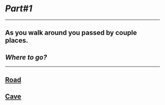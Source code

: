 # *Part#1*

---

## As you walk around you passed by couple places.
## _Where to go?_

---

## [Road](../choice1a/scene3a.md)
 
## [Cave](../choice2a/scene4a.md)